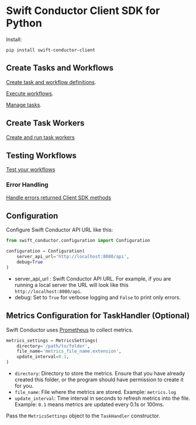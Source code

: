 # Swift Conductor Client SDK for Python

Install:

```shell
pip install swift-conductor-client
```

## Create Tasks and Workflows

[Create task and workflow definitions](https://github.com/swift-conductor/conductor-client-python/tree/main/docs/metadata.md).  

[Execute workflows](https://github.com/swift-conductor/conductor-client-python/tree/main/docs/workflow.md).

[Manage tasks](https://github.com/swift-conductor/conductor-client-python/tree/main/docs/task.md).

## Create Task Workers

[Create and run task workers](https://github.com/swift-conductor/conductor-client-python/tree/main/docs/worker.md)

## Testing Workflows

[Test your workflows](https://github.com/swift-conductor/conductor-client-python/tree/main/docs/testing.md)

### Error Handling

[Handle errors returned Client SDK methods](https://github.com/swift-conductor/conductor-client-python/tree/main/docs/exceptions.md)

## Configuration

Configure Swift Conductor API URL like this: 

```python
from swift_conductor.configuration import Configuration

configuration = Configuration(
    server_api_url='http://localhost:8080/api',
    debug=True
)
```

* server_api_url : Swift Conductor API URL. For example, if you are running a local server the URL will look like this `http://localhost:8080/api`.
* debug: Set to `True` for verbose logging and `False` to print only errors.

## Metrics Configuration for TaskHandler (Optional)

Swift Conductor uses [Prometheus](https://prometheus.io/) to collect metrics.

```python
metrics_settings = MetricsSettings(
    directory='/path/to/folder',
    file_name='metrics_file_name.extension',
    update_interval=0.1,
)
```

* `directory`: Directory to store the metrics. Ensure that you have already created this folder, or the program should have permission to create it for you.
* `file_name`: File where the metrics are stored. Example: `metrics.log`
* `update_interval`: Time interval in seconds to refresh metrics into the file. Example: `0.1` means metrics are updated every  0.1s or 100ms.

Pass the `MetricsSettings` object to the `TaskHandler` constructor. 


